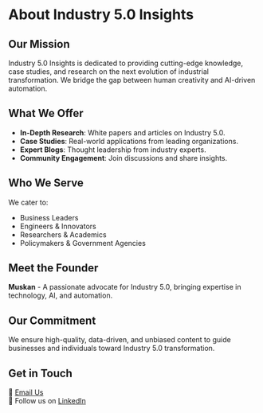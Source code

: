 
# About Industry 5.0 Insights

## Our Mission  
Industry 5.0 Insights is dedicated to providing cutting-edge knowledge, case studies, and research on the next evolution of industrial transformation. We bridge the gap between human creativity and AI-driven automation.

## What We Offer  
- **In-Depth Research**: White papers and articles on Industry 5.0.  
- **Case Studies**: Real-world applications from leading organizations.  
- **Expert Blogs**: Thought leadership from industry experts.  
- **Community Engagement**: Join discussions and share insights.  

## Who We Serve  
We cater to:  
- Business Leaders  
- Engineers & Innovators  
- Researchers & Academics  
- Policymakers & Government Agencies  

## Meet the Founder  
**Muskan** - A passionate advocate for Industry 5.0, bringing expertise in technology, AI, and automation.  

## Our Commitment  
We ensure high-quality, data-driven, and unbiased content to guide businesses and individuals toward Industry 5.0 transformation.

## Get in Touch  
📩 [Email Us](mailto:contact@yourwebsite.com)  
🔗 Follow us on [LinkedIn](#)
